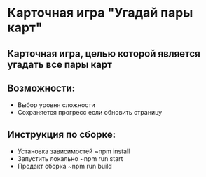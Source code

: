 # Карточная игра "Угадай пары карт"

## Карточная игра, целью которой является угадать все пары карт

## Возможности:
- Выбор уровня сложности
- Сохраняется прогресс если обновить страницу

## Инструкция по сборке:
- Установка зависимостей ~npm install
- Запустить локально ~npm run start
- Продакт сборка ~npm run build

